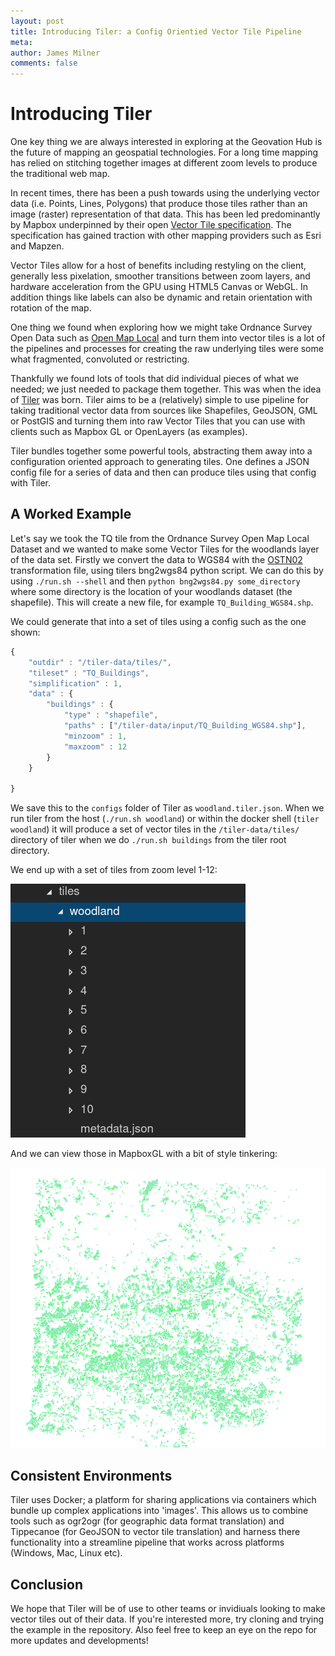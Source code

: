 ```yaml
---
layout: post
title: Introducing Tiler: a Config Orientied Vector Tile Pipeline
meta: 
author: James Milner
comments: false
---
```


# Introducing Tiler

One key thing we  are always interested in exploring at the Geovation Hub is the future of mapping an geospatial technologies. For a long time mapping has relied on stitching together images at different zoom levels to produce the traditional web map.

In recent times, there has been a push towards using the underlying vector data (i.e. Points, Lines, Polygons) that produce those tiles rather than an image (raster) representation of that data. This has been led predominantly by Mapbox underpinned by their open [Vector Tile specification](https://github.com/mapbox/vector-tile-spec). The specification has gained traction with other mapping providers such as Esri and Mapzen.

Vector Tiles allow for a host of benefits including restyling on the client, generally less pixelation, smoother transitions between zoom layers, and hardware acceleration from the GPU using HTML5 Canvas or WebGL. In addition things like labels can also be dynamic and retain orientation with rotation of the map.

One thing we found when exploring how we might take Ordnance Survey Open Data such as [Open Map Local](https://www.ordnancesurvey.co.uk/opendatadownload/products.html#OPMPLC) and turn them into vector tiles is a lot of the pipelines and processes for creating the raw underlying tiles were some what fragmented, convoluted or restricting.

Thankfully we found lots of tools that did individual pieces of what we needed; we just needed to package them together. This was when the idea of [Tiler](https://github.com/geovation/tiler) was born. Tiler aims to be a (relatively) simple to use pipeline for taking traditional vector data from sources like Shapefiles, GeoJSON, GML or PostGIS and turning them into raw Vector Tiles that you can use with clients such as Mapbox GL or OpenLayers (as examples).

Tiler bundles together some powerful tools, abstracting them away into a configuration oriented approach to generating tiles. One defines a JSON config file for a series of data and then can produce tiles using that config with Tiler.

## A Worked Example

Let's say we took the TQ tile from the Ordnance Survey Open Map Local Dataset and we wanted to make some Vector Tiles for the woodlands layer of the data set. Firstly we convert the data to WGS84 with the [OSTN02](https://www.ordnancesurvey.co.uk/business-and-government/help-and-support/navigation-technology/os-net/ostn02-ntv2-format.html) transformation file, using tilers bng2wgs84 python script. We can do this by using `./run.sh --shell` and then `python bng2wgs84.py some_directory` where some directory is the location of your woodlands dataset (the shapefile). This will create a new file, for example `TQ_Building_WGS84.shp`.

We could generate that into a set of tiles using a config such as the one shown:


```javascript
{
    "outdir" : "/tiler-data/tiles/",
    "tileset" : "TQ_Buildings",
    "simplification" : 1,
    "data" : {
        "buildings" : {
            "type" : "shapefile",
            "paths" : ["/tiler-data/input/TQ_Building_WGS84.shp"],
            "minzoom" : 1,
            "maxzoom" : 12
        }
    }

}
```

We save this to the `configs` folder of Tiler as `woodland.tiler.json`. When we run tiler from the host (`./run.sh woodland`) or within the docker shell (`tiler woodland`) it will produce a set of vector tiles in the `/tiler-data/tiles/` directory of tiler when we do `./run.sh buildings` from the tiler root directory.

We end up with a set of tiles from zoom level 1-12:

![Image of the file tree for the tiles](/assets/tiles.png)

And we can view those in MapboxGL with a bit of style tinkering:

![Image of woodlands being show in MapboxGL](/assets/woodland.png)

## Consistent Environments

Tiler uses Docker; a platform for sharing applications via containers which bundle up complex applications into 'images'. This allows us to combine tools such as ogr2ogr (for geographic data format translation) and Tippecanoe (for GeoJSON to vector tile translation) and harness there functionality into a streamline pipeline that works across platforms (Windows, Mac, Linux etc).

## Conclusion

We hope that Tiler will be of use to other teams or invidiuals looking to make vector tiles out of their data. If you're interested more, try cloning and trying the example in the repository. Also feel free to keep an eye on the repo for more updates and developments!